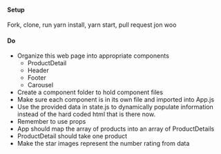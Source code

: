 #### Setup
Fork, clone, run yarn install, yarn start, pull request
jon woo
#### Do
 * Organize this web page into appropriate components
   * ProductDetail
   * Header
   * Footer
   * Carousel
 * Create a component folder to hold component files
 * Make sure each component is in its own file and imported into App.js
 * Use the provided data in state.js to dynamically populate information instead of the hard coded html that is there now.
* Remember to use props
* App should map the array of products into an array of ProductDetails
* ProductDetail should take one product
* Make the star images represent the number rating from data
